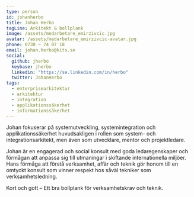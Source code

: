 ```yaml
---
type: person
id: johanherbo
title: Johan Herbo
tagLine: Arkitekt & bollplank
image: /assets/medarbetare_emirzivcic.jpg
avatar: /assets/medarbetare_emirzivcic-avatar.jpg
phone: 0730 – 74 07 18
email: johan.herbo@kits.se
social:
  github: jherbo
  keybase: jherbo
  linkedin: "https://se.linkedin.com/in/herbo"
  twitter: JohanHerbo
tags:
  - enterprisearkitektur
  - arkitektur
  - integration
  - applikationssäkerhet
  - informationssäkerhet
---
```


Johan fokuserar på systemutveckling, systemintegration och applikationssäkerhet huvudsakligen i rollen som system- och integrationsarkitekt, men även som utvecklare, mentor och projektledare.

Johan är en engagerad och social konsult med goda ledaregenskaper och förmågan att anpassa sig till utmaningar i skiftande internationella miljöer. Hans förmåga att förstå verksamhet, affär och teknik gör honom till en omtyckt konsult som vinner respekt hos såväl tekniker som verksamhetsledning.

Kort och gott – Ett bra bollplank för verksamhetskrav och teknik.
